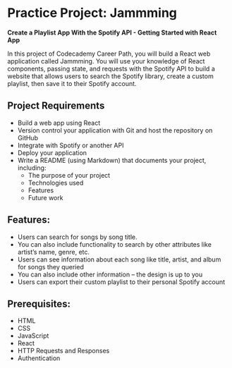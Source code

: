 # Practice Project: Jammming
**Create a Playlist App With the Spotify API - Getting Started with React App**

In this project of Codecademy Career Path, you will build a React web application called Jammming. You will use your knowledge of React components, passing state, and requests with the Spotify API to build a website that allows users to search the Spotify library, create a custom playlist, then save it to their Spotify account.

## Project Requirements

* Build a web app using React
* Version control your application with Git and host the repository on GitHub
* Integrate with Spotify or another API
* Deploy your application
* Write a README (using Markdown) that documents your project, including:
	* The purpose of your project
	* Technologies used
	* Features
	* Future work

## Features:

* Users can search for songs by song title.
* You can also include functionality to search by other attributes like artist’s name, genre, etc.
* Users can see information about each song like title, artist, and album for songs they queried
* You can also include other information – the design is up to you
* Users can export their custom playlist to their personal Spotify account

## Prerequisites:

* HTML
* CSS
* JavaScript
* React
* HTTP Requests and Responses
* Authentication
